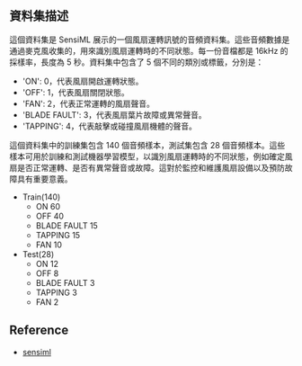 

## 資料集描述
這個資料集是 SensiML 展示的一個風扇運轉訊號的音頻資料集。這些音頻數據是通過麥克風收集的，用來識別風扇運轉時的不同狀態。每一份音檔都是 16kHz 的採樣率，長度為 5 秒。資料集中包含了 5 個不同的類別或標籤，分別是：

- 'ON': 0，代表風扇開啟運轉狀態。
- 'OFF': 1，代表風扇關閉狀態。
- 'FAN': 2，代表正常運轉的風扇聲音。
- 'BLADE FAULT': 3，代表風扇葉片故障或異常聲音。
- 'TAPPING': 4，代表敲擊或碰撞風扇機體的聲音。

這個資料集中的訓練集包含 140 個音頻樣本，測試集包含 28 個音頻樣本。這些樣本可用於訓練和測試機器學習模型，以識別風扇運轉時的不同狀態，例如確定風扇是否正常運轉、是否有異常聲音或故障。這對於監控和維護風扇設備以及預防故障具有重要意義。
- Train(140)
    - ON             60
    - OFF            40
    - BLADE FAULT    15
    - TAPPING        15
    - FAN            10
- Test(28)
    - ON             12
    - OFF             8
    - BLADE FAULT     3
    - TAPPING         3
    - FAN             2


## Reference
- [sensiml](https://sensiml.com/documentation/application-tutorials/audio-anomaly-detection.html)